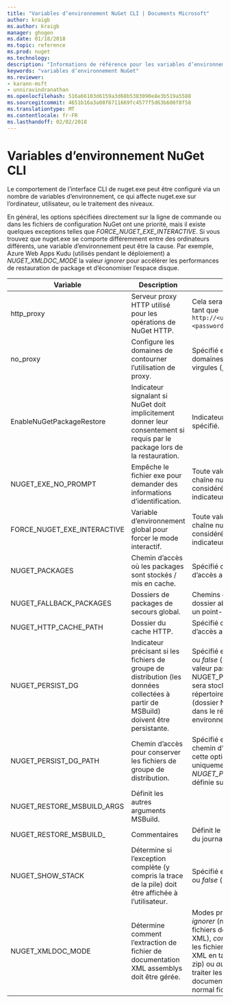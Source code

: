 ```yaml
---
title: "Variables d’environnement NuGet CLI | Documents Microsoft"
author: kraigb
ms.author: kraigb
manager: ghogen
ms.date: 01/18/2018
ms.topic: reference
ms.prod: nuget
ms.technology: 
description: "Informations de référence pour les variables d’environnement nuget.exe"
keywords: "variables d’environnement NuGet"
ms.reviewer:
- karann-msft
- unniravindranathan
ms.openlocfilehash: 516a66103d6159a3d68b5383090e8e3b519a5588
ms.sourcegitcommit: 4651b16a3a08f6711669fc4577f5d63b600f8f58
ms.translationtype: MT
ms.contentlocale: fr-FR
ms.lasthandoff: 02/02/2018
---
```

# <a name="nuget-cli-environment-variables"></a>Variables d’environnement NuGet CLI

Le comportement de l’interface CLI de nuget.exe peut être configuré via un nombre de variables d’environnement, ce qui affecte nuget.exe sur l’ordinateur, utilisateur, ou le traitement des niveaux.

En général, les options spécifiées directement sur la ligne de commande ou dans les fichiers de configuration NuGet ont une priorité, mais il existe quelques exceptions telles que *FORCE_NUGET_EXE_INTERACTIVE*. Si vous trouvez que nuget.exe se comporte différemment entre des ordinateurs différents, une variable d’environnement peut être la cause. Par exemple, Azure Web Apps Kudu (utilisés pendant le déploiement) a *NUGET_XMLDOC_MODE* la valeur *ignorer* pour accélérer les performances de restauration de package et d’économiser l’espace disque.

| Variable | Description | Notes |
| --- | --- | --- |
| http_proxy | Serveur proxy HTTP utilisé pour les opérations de NuGet HTTP. | Cela serait spécifiée en tant que `http://<username>:<password>@proxy.com`. |
| no_proxy | Configure les domaines de contourner l’utilisation de proxy. | Spécifié en tant que domaines séparés par des virgules (,). |
| EnableNuGetPackageRestore | Indicateur signalant si NuGet doit implicitement donner leur consentement si requis par le package lors de la restauration. | Indicateur spécifié est spécifié. | en tant que *true* ou *1*, toute autre valeur traitée en tant qu’indicateur pas définie. |
| NUGET_EXE_NO_PROMPT | Empêche le fichier exe pour demander des informations d’identification.| Toute valeur sauf une chaîne null ou vide est considérée comme cela indicateur ensemble/true. |
FORCE_NUGET_EXE_INTERACTIVE | Variable d’environnement global pour forcer le mode interactif. | Toute valeur sauf une chaîne null ou vide est considérée comme cela indicateur ensemble/true. |
| NUGET_PACKAGES | Chemin d’accès où les packages sont stockés / mis en cache. | Spécifié comme chemin d’accès absolu. |
| NUGET_FALLBACK_PACKAGES | Dossiers de packages de secours global. | Chemins d’accès du dossier absolu séparés par un point-virgule ( ;). |
| NUGET_HTTP_CACHE_PATH | Dossier du cache HTTP. | Spécifié comme chemin d’accès absolu. |
| NUGET_PERSIST_DG | Indicateur précisant si les fichiers de groupe de distribution (les données collectées à partir de MSBuild) doivent être persistante. | Spécifié en tant que *true* ou *false* (par défaut), si la valeur pas NUGET_PERSIST_DG_PATH sera stocké dans le répertoire temporaire (dossier NuGetScratch dans le répertoire temp environnement actuel). |
| NUGET_PERSIST_DG_PATH | Chemin d’accès pour conserver les fichiers de groupe de distribution. | Spécifié en tant que chemin d’accès absolu, cette option est utilisée uniquement lorsque *NUGET_PERSIST_DG* est définie sur true. |
| NUGET_RESTORE_MSBUILD_ARGS | Définit les autres arguments MSBuild. |
| NUGET_RESTORE_MSBUILD_| Commentaires |Définit le niveau de détail du journal MSBuild. | Valeur par défaut est *silencieux* (« / v : q »). Les valeurs possibles *q [uiet]*, *m [inimal]*, *n [ormal]*, *d [etailed]*, et *diag [nostic]*. |
| NUGET_SHOW_STACK | Détermine si l’exception complète (y compris la trace de la pile) doit être affichée à l’utilisateur. | Spécifié en tant que *true* ou *false* (par défaut). |
| NUGET_XMLDOC_MODE | Détermine comment l’extraction de fichier de documentation XML assemblys doit être gérée. | Modes pris en charge sont *ignorer* (ne pas extraire les fichiers de documentation XML), *compresser* (stocker les fichiers de document XML en tant qu’une archive zip) ou *aucun* (par défaut, traiter les fichiers de document XML comme normal fichiers). |

